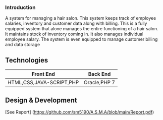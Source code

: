 
### Introduction
A system for managing a hair salon. This system keeps track of employee salaries, inventory
and customer data along with billing. This is a fully equipped system that alone manages the
entire functioning of a hair salon. It maintains stock of inventory coming in. It also manages
individual employee salary. The system is even equipped to manage customer billing and data
storage
## Technologies
| Front End | Back End|
|----------|:-------------:|
| HTML,CSS,JAVA-SCRIPT,PHP| Oracle,PHP 7|
## Design & Development
[See Report] (https://github.com/sm5190/A.S.M.A/blob/main/Report.pdf)
